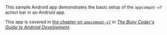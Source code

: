 This sample Android app demonstrates
the basic setup of the `appcompat-v7` action bar in an Android app.

This app is covered in 
[the chapter on `appcompat-v7`](https://commonsware.com/Android/previews/appcompat-the-official-action-bar-backport)
in [*The Busy Coder's Guide to Android Development*](https://commonsware.com/Android/).

